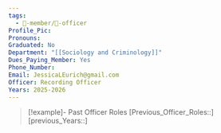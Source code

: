 ```yaml
---
tags:
  - 🧑-member/💠-officer
Profile_Pic: 
Pronouns: 
Graduated: No
Department: "[[Sociology and Criminology]]"
Dues_Paying_Member: Yes
Phone_Number: 
Email: JessicaLEurich@gmail.com
Officer: Recording Officer
Years: 2025-2026
---
```


> [!example]- Past Officer Roles
> [Previous_Officer_Roles::]
> [previous_Years::]
